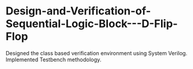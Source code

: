 # Design-and-Verification-of-Sequential-Logic-Block---D-Flip-Flop
Designed the class based verification environment using System Verilog. Implemented Testbench methodology.
